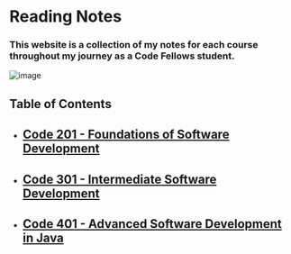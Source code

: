 # Reading Notes

### This website is a collection of my notes for each course throughout my journey as a Code Fellows student.

![image](https://mindorks.files.wordpress.com/2018/01/4e185-1ip0pzufq3pq7ktuv0nz7fq.jpg)
## Table of Contents
- ## [Code 201 - Foundations of Software Development](201/201-tableOfContents.md)
- ## [Code 301 - Intermediate Software Development](301/301-tableOfContents.md)
- ## [Code 401 - Advanced Software Development in Java](401/401-tableOfContents.md)

